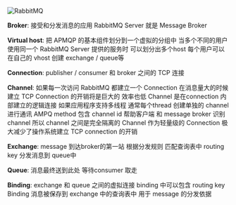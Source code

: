 ![RabbitMQ](https://static-i0.oss-cn-shanghai.aliyuncs.com/pic/RabbitMQ.png)

**Broker**: 接受和分发消息的应用 RabbitMQ Server 就是 Message Broker

**Virtual host**: 把 APMQP 的基本组件划分到一个虚拟的分组中 当多个不同的用户使用同一个 RabbitMQ Server 提供的服务时 可以划分出多个host 每个用户可以在自己的 vhost 创建 exchange / queue等

**Connection**: publisher / consumer 和 broker 之间的 TCP 连接

**Channel**: 如果每一次访问 RabbitMQ 都建立一个 Connection 在消息量大的时候建立 TCP Connection 的开销将是巨大的 效率也低 Channel 是在connection 内部建立的逻辑连接 如果应用程序支持多线程 通常每个thread 创建单独的 channel 进行通讯 AMPQ method 包含 channel id 帮助客户端 和 message broker 识别 channel 所以 channel 之间是完全隔离的 Channel 作为轻量级的 Connection 极大减少了操作系统建立 TCP connection 的开销

**Exchange**: message 到达broker的第一站 根据分发规则 匹配查询表中 routing key 分发消息到 queue中 

**Queue**: 消息最终送到此处 等待consumer 取走

**Binding**: exchange 和 queue 之间的虚拟连接 binding 中可以包含 routing key Binding 消息被保存到 exchange 中的查询表中 用于 message 的分发依据





